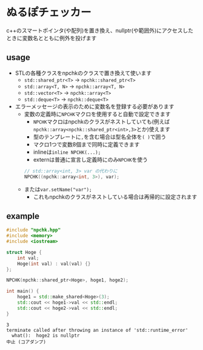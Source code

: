 # ぬるぽチェッカー

c++のスマートポインタ(や配列)を置き換え、nullptr(や範囲外)にアクセスしたときに変数名とともに例外を投げます

## usage
* STLの各種クラスをnpchkのクラスで置き換えて使います
	* `std::shared_ptr<T>` → `npchk::shared_ptr<T>`
	* `std::array<T, N>` → `npchk::array<T, N>`
	* `std::vector<T>` → `npchk::array<T>`
	* `std::deque<T>` → `npchk::deque<T>`
* エラーメッセージの表示のために変数名を登録する必要があります
	* 変数の定義時に`NPCHK`マクロを使用すると自動で設定できます
		* `NPCHK`マクロはnpchkのクラスがネストしていても(例えば`npchk::array<npchk::shared_ptr<int>,3>`とか)使えます
		* 型のテンプレートに`,`を含む場合は型名全体を`( )`で囲う
		* マクロ1つで変数8個まで同時に定義できます
		* inlineは`inline NPCHK(...);`
		* externは普通に宣言し定義時にのみ`NPCHK`を使う
		```c++
		// std::array<int, 3> var の代わりに
		NPCHK((npchk::array<int, 3>), var);
		```
	* または`var.setName("var");`
		* これもnpchkのクラスがネストしている場合は再帰的に設定されます

## example
```c++
#include "npchk.hpp"
#include <memory>
#include <iostream>

struct Hoge {
    int val;
    Hoge(int val) : val(val) {}
};

NPCHK(npchk::shared_ptr<Hoge>, hoge1, hoge2);

int main() {
    hoge1 = std::make_shared<Hoge>(3);
    std::cout << hoge1->val << std::endl;
    std::cout << hoge2->val << std::endl;
}
```

```
3
terminate called after throwing an instance of 'std::runtime_error'
  what():  hoge2 is nullptr
中止 (コアダンプ)
```
